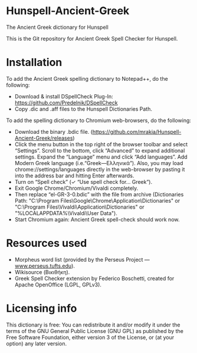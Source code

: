 # Hunspell-Ancient-Greek
The Ancient Greek dictionary for Hunspell

This is the Git repository for Ancient Greek Spell Checker for Hunspell.

# Installation
To add the Ancient Greek spelling dictionary to Notepad++, do the following:

- Download & install DSpellCheck Plug-In: https://github.com/Predelnik/DSpellCheck
- Copy .dic and .aff files to the Hunspell Dictionaries Path.

To add the spelling dictionary to Chromium web-browsers, do the following:

- Download the binary .bdic file. (https://github.com/mrakia/Hunspell-Ancient-Greek/releases)
- Click the menu button in the top right of the browser toolbar and select “Settings”. Scroll to the bottom, click “Advanced” to expand additional settings. Expand the “Language” menu and click “Add languages”. Add Modern Greek language (i.e.“Greek—Ελληνικά”). Also, you may load chrome://settings/languages directly in the web-browser by pasting it into the address bar and hitting Enter afterwards.
- Turn on “Spell check” (✓ “Use spell check for… Greek”).
- Exit Google Chrome/Chromium/Vivaldi completely.
- Then replace “el-GR-3-0.bdic” with the file from archive (Dictionaries Path: "C:\Program Files\Google\Chrome\Application\Dictionaries" or "C:\Program Files\Vivaldi\Application\Dictionaries\" or "%LOCALAPPDATA%\Vivaldi\User Data\").
- Start Chromium again: Ancient Greek spell-check should work now.

# Resources used 
- Morpheus word list (provided by the Perseus Project — www.perseus.tufts.edu).
- Wikisource (Βικιθήκη).
- Greek Spell Checker extension by Federico Boschetti, created for Apache OpenOffice (LGPL, GPLv3).

# Licensing info
This dictionary is free: You can redistribute it and/or modify it under the terms of the GNU General Public License (GNU GPL) as published by the Free Software Foundation, either version 3 of the License, or (at your option) any later version.
